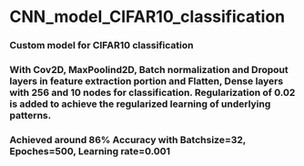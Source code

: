 # CNN_model_CIFAR10_classification
### Custom model for CIFAR10 classification
### With Cov2D, MaxPoolind2D, Batch normalization and Dropout layers in feature extraction portion and Flatten, Dense layers with 256 and 10 nodes for classification. Regularization of 0.02 is added to achieve the regularized learning of underlying patterns.
### Achieved around 86% Accuracy with Batchsize=32, Epoches=500, Learning rate=0.001
